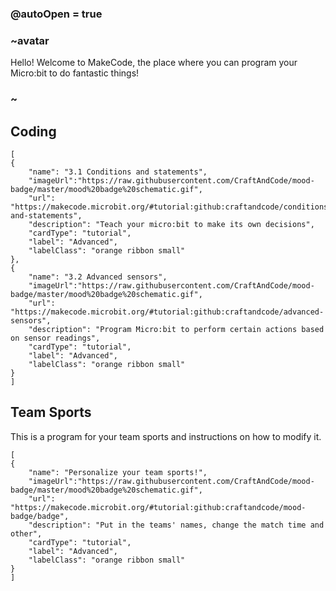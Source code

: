 ### @autoOpen = true
### ~avatar
Hello! Welcome to MakeCode, the place where you can program your Micro:bit to do fantastic things!
### ~
## Coding

```codecard
[
{
    "name": "3.1 Conditions and statements",
    "imageUrl":"https://raw.githubusercontent.com/CraftAndCode/mood-badge/master/mood%20badge%20schematic.gif",
    "url": "https://makecode.microbit.org/#tutorial:github:craftandcode/conditions-and-statements", 
    "description": "Teach your micro:bit to make its own decisions", 
    "cardType": "tutorial",
    "label": "Advanced",
    "labelClass": "orange ribbon small"
},
{
    "name": "3.2 Advanced sensors",
    "imageUrl":"https://raw.githubusercontent.com/CraftAndCode/mood-badge/master/mood%20badge%20schematic.gif",
    "url": "https://makecode.microbit.org/#tutorial:github:craftandcode/advanced-sensors", 
    "description": "Program Micro:bit to perform certain actions based on sensor readings", 
    "cardType": "tutorial",
    "label": "Advanced",
    "labelClass": "orange ribbon small"
}
]
```

## Team Sports
This is a program for your team sports and instructions on how to modify it.
```codecard
[
{
    "name": "Personalize your team sports!",
    "imageUrl":"https://raw.githubusercontent.com/CraftAndCode/mood-badge/master/mood%20badge%20schematic.gif",
    "url": "https://makecode.microbit.org/#tutorial:github:craftandcode/mood-badge/badge", 
    "description": "Put in the teams' names, change the match time and other", 
    "cardType": "tutorial",
    "label": "Advanced",
    "labelClass": "orange ribbon small"
}
]
```

